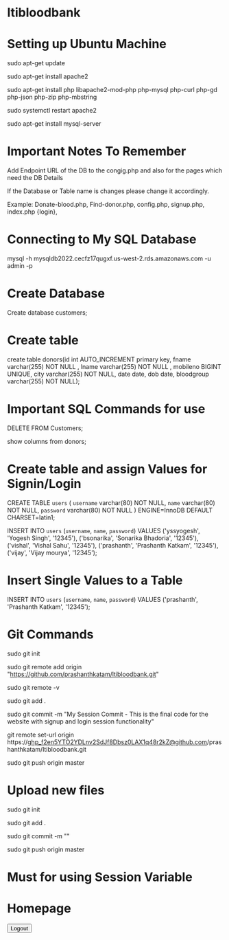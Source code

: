# ltibloodbank

# Setting up Ubuntu Machine

sudo apt-get update

sudo apt-get install apache2

sudo apt-get install php libapache2-mod-php php-mysql php-curl php-gd php-json php-zip php-mbstring

sudo systemctl restart apache2

sudo apt-get install mysql-server

# Important Notes To Remember

Add Endpoint URL of the DB to the congig.php and also for the pages which need the DB Details

If the Database or Table name is changes please change it accordingly.

Example: Donate-blood.php, Find-donor.php, config.php, signup.php, index.php {login}, 

# Connecting to My SQL Database

mysql -h mysqldb2022.cecfz17qugxf.us-west-2.rds.amazonaws.com -u admin -p

# Create Database
Create database customers;

# Create table 
create table donors(id int AUTO_INCREMENT primary key, fname varchar(255) NOT NULL , lname varchar(255) NOT NULL , mobileno BIGINT UNIQUE, city varchar(255) NOT NULL, date date, dob date, bloodgroup varchar(255) NOT NULL);

# Important SQL Commands for use

DELETE FROM Customers;

show columns from donors;

# Create table and assign Values for Signin/Login

CREATE TABLE `users` (
  `username` varchar(80) NOT NULL,
  `name` varchar(80) NOT NULL,
  `password` varchar(80) NOT NULL
) ENGINE=InnoDB DEFAULT CHARSET=latin1;


INSERT INTO `users` (`username`, `name`, `password`) VALUES
('yssyogesh', 'Yogesh Singh', '12345'),
('bsonarika', 'Sonarika Bhadoria', '12345'),
('vishal', 'Vishal Sahu', '12345'),
('prashanth', 'Prashanth Katkam', '12345'),
('vijay', 'Vijay mourya', '12345');

# Insert Single Values to a Table

INSERT INTO `users` (`username`, `name`, `password`) VALUES
('prashanth', 'Prashanth Katkam', '12345');

# Git Commands

sudo git init

sudo git remote add origin "https://github.com/prashanthkatam/ltibloodbank.git"

sudo git remote -v

sudo git add .

sudo git commit -m "My Session Commit - This is the final code for the website with signup and login session functionality"

git remote set-url origin https://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@github.com/prashanthkatam/ltibloodbank.git

sudo git push origin master

# Upload new files

sudo git init

sudo git add .

sudo git commit -m ""

sudo git push origin master

# Must for using Session Variable

<?php
include "config.php";

// Check user login or not
if(!isset($_SESSION['uname'])){
    header('Location: index.php');
}

// logout
if(isset($_POST['but_logout'])){
    session_destroy();
    header('Location: index.php');
}
?>
<!doctype html>
<html>
    <head></head>
    <body>
        <h1>Homepage</h1>
        <form method='post' action="">
            <input type="submit" value="Logout" name="but_logout">
        </form>
    </body>
</html>
